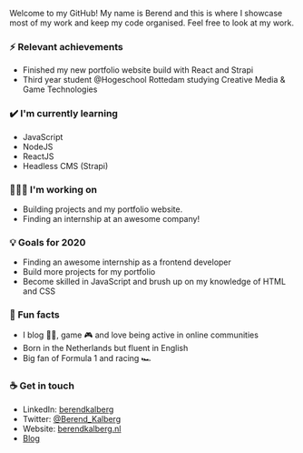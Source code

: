 Welcome to my GitHub! My name is Berend and this is where I showcase most of my work and keep my code organised. Feel free to look at my work.

### ⚡ Relevant achievements
- Finished my new portfolio website build with React and Strapi
- Third year student @Hogeschool Rottedam studying Creative Media & Game Technologies


### ✔️ I'm currently learning
- JavaScript
- NodeJS
- ReactJS
- Headless CMS (Strapi)

### 👨🏻‍💻 I'm working on
- Building projects and my portfolio website.
- Finding an internship at an awesome company!

### 💡 Goals for 2020
- Finding an awesome internship as a frontend developer
- Build more projects for my portfolio
- Become skilled in JavaScript and brush up on my knowledge of HTML and CSS

### 🌴 Fun facts
- I blog ✍🏻, game 🎮 and love being active in online communities
- Born in the Netherlands but fluent in English
- Big fan of Formula 1 and racing 🏎

### ☕ Get in touch
- LinkedIn: <a href = "https://www.linkedin.com/in/berendkalberg/">berendkalberg</a>
- Twitter: <a href = "https://twitter.com/Berend_Kalberg">@Berend_Kalberg</a>
- Website: <a href = "https://berendkalberg.nl">berendkalberg.nl</a>
- [Blog](https://berendkalberg.nl/blog)
